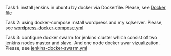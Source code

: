 Task 1: install jenkins in ubuntu by docker via Dockerfile. Please, see [Docker file](https://git.epam.com/Renat_Druzhko/education/blob/1ac1684749a56dec7a11577955ac2b0573cb9131/docker_HW/Dockerfile)

Task 2: using docker-compose install wordpress and my sqlserver. Please, see [wordpress-docker-compose.yml](https://git.epam.com/Renat_Druzhko/education/blob/master/docker_HW/wordpress-docker-compose.yml)

Task 3: configure docker swarm for jenkins cluster which consist of two jenkins nodes
	master and slave. And one node docker swar vizualization. Please, see [jenkins-docker-swarm.yml](https://git.epam.com/Renat_Druzhko/education/blob/master/docker_HW/jenkins-docker-swarm.yml)



